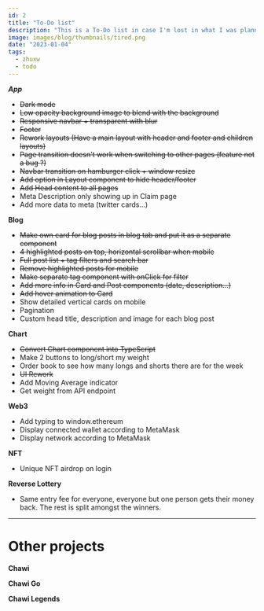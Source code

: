```yaml
---
id: 2
title: "To-Do list"
description: "This is a To-Do list in case I'm lost in what I was planning on doing before"
image: images/blog/thumbnails/tired.png
date: "2023-01-04"
tags:
  - zhuxw
  - todo
---
```


**_App_**

- ~~Dark mode~~
- ~~Low opacity background image to blend with the background~~
- ~~Responsive navbar + transparent with blur~~
- ~~Footer~~
- ~~Rework layouts (Have a main layout with header and footer and children layouts)~~
- ~~Page transition doesn't work when switching to other pages (feature not a bug ?)~~
- ~~Navbar transition on hamburger click + window resize~~
- ~~Add option in Layout component to hide header/footer~~
- ~~Add Head content to all pages~~
- Meta Description only showing up in Claim page
- Add more data to meta (twitter cards...)

**Blog**

- ~~Make own card for blog posts in blog tab and put it as a separate component~~
- ~~4 highlighted posts on top, horizontal scrollbar when mobile~~
- ~~Full post list + tag filters and search bar~~
- ~~Remove highlighted posts for mobile~~
- ~~Make separate tag component with onClick for filter~~
- ~~Add more info in Card and Post components (date, description...)~~
- ~~Add hover animation to Card~~
- Show detailed vertical cards on mobile
- Pagination
- Custom head title, description and image for each blog post

**Chart**

- ~~Convert Chart component into TypeScript~~
- Make 2 buttons to long/short my weight
- Order book to see how many longs and shorts there are for the week
- ~~UI Rework~~
- Add Moving Average indicator
- Get weight from API endpoint

**Web3**

- Add typing to window.ethereum
- Display connected wallet according to MetaMask
- Display network according to MetaMask

**NFT**

- Unique NFT airdrop on login

**Reverse Lottery**

- Same entry fee for everyone, everyone but one person gets their money back. The rest is split amongst the winners.

---

# Other projects

**Chawi**

**Chawi Go**

**Chawi Legends**
